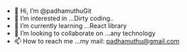 - 👋 Hi, I’m @padhamuthuGit
- 👀 I’m interested in ...Dirty coding..
- 🌱 I’m currently learning ...React library
- 💞️ I’m looking to collaborate on ...any technology
- 📫 How to reach me ...my mail: padhamuthu@gmail.com

<!---
padhamuthuGit/padhamuthuGit is a ✨ special ✨ repository because its `README.md` (this file) appears on your GitHub profile.
You can click the Preview link to take a look at your changes.
--->
